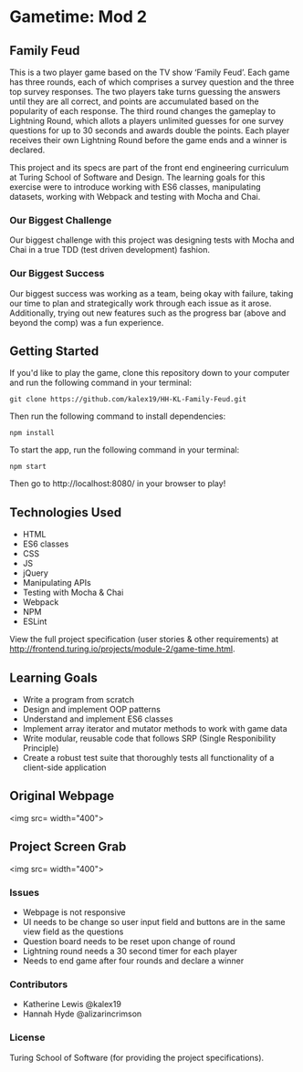 # Gametime: Mod 2
## Family Feud

This is a two player game based on the TV show ‘Family Feud’. Each game has three rounds, each of which comprises a survey question and the three top survey responses. The two players take turns guessing the answers until they are all correct, and points are accumulated based on the popularity of each response. The third round changes the gameplay to Lightning Round, which allots a players unlimited guesses for one survey questions for up to 30 seconds and awards double the points. Each player receives their own Lightning Round before the game ends and a winner is declared.

This project and its specs are part of the front end engineering curriculum at Turing School of Software and Design. The learning goals for this exercise were to introduce working with ES6 classes, manipulating datasets, working with Webpack and testing with Mocha and Chai.

### Our Biggest Challenge

Our biggest challenge with this project was designing tests with Mocha and Chai in a true TDD (test driven development) fashion.

### Our Biggest Success

Our biggest success was working as a team, being okay with failure, taking our time to plan and strategically work through each issue as it arose. Additionally, trying out new features such as the progress bar (above and beyond the comp) was a fun experience.

## Getting Started

If you'd like to play the game, clone this repository down to your computer and run the following command in your terminal:

```git clone https://github.com/kalex19/HH-KL-Family-Feud.git```

Then run the following command to install dependencies:

```npm install```

To start the app, run the following command in your terminal:

```npm start```

Then go to http://localhost:8080/ in your browser to play!

## Technologies Used

* HTML 
* ES6 classes
* CSS
* JS
* jQuery
* Manipulating APIs
* Testing with Mocha & Chai
* Webpack
* NPM
* ESLint

View the full project specification (user stories & other requirements) at <link>http://frontend.turing.io/projects/module-2/game-time.html</link>.

## Learning Goals

* Write a program from scratch
* Design and implement OOP patterns
* Understand and implement ES6 classes
* Implement array iterator and mutator methods to work with game data
* Write modular, reusable code that follows SRP (Single Responibility Principle)
* Create a robust test suite that thoroughly tests all functionality of a client-side application

## Original Webpage

<img src= width="400">

## Project Screen Grab

<img src= width="400">

### Issues

* Webpage is not responsive
* UI needs to be change so user input field and buttons are in the same view field as the questions
* Question board needs to be reset upon change of round
* Lightning round needs a 30 second timer for each player
* Needs to end game after four rounds and declare a winner

### Contributors

* Katherine Lewis @kalex19
* Hannah Hyde @alizarincrimson 

### License
Turing School of Software (for providing the project specifications).

